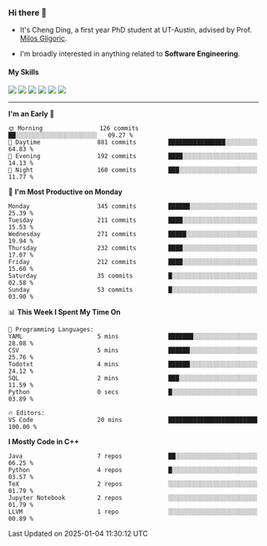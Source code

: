 ### Hi there 👋

* It's Cheng Ding, a first year PhD student at UT-Austin, advised by Prof. [Milos Gligoric](https://users.ece.utexas.edu/~gligoric/).

* I'm broadly interested in anything related to **Software Engineering**.

#### My Skills

![](https://img.shields.io/badge/C++-65318e?logo=cplusplus&logoColor=fff)
![](https://img.shields.io/badge/Python-3e74a2?logo=python&logoColor=fff)
![](https://img.shields.io/badge/C-5654a2?logo=c&logoColor=fff)
![](https://img.shields.io/badge/Go-00aaff?logo=go&logoColor=fff)
![](https://img.shields.io/badge/Docker-0088ff?logo=docker&logoColor=fff)
![](https://img.shields.io/badge/Apache-D22128?logo=apache&logoColor=fff)

---
<!--START_SECTION:waka-->
**I'm an Early 🐤** 

```text
🌞 Morning                126 commits         ██░░░░░░░░░░░░░░░░░░░░░░░   09.27 % 
🌆 Daytime                881 commits         ████████████████░░░░░░░░░   64.83 % 
🌃 Evening                192 commits         ████░░░░░░░░░░░░░░░░░░░░░   14.13 % 
🌙 Night                  160 commits         ███░░░░░░░░░░░░░░░░░░░░░░   11.77 % 
```
📅 **I'm Most Productive on Monday** 

```text
Monday                   345 commits         ██████░░░░░░░░░░░░░░░░░░░   25.39 % 
Tuesday                  211 commits         ████░░░░░░░░░░░░░░░░░░░░░   15.53 % 
Wednesday                271 commits         █████░░░░░░░░░░░░░░░░░░░░   19.94 % 
Thursday                 232 commits         ████░░░░░░░░░░░░░░░░░░░░░   17.07 % 
Friday                   212 commits         ████░░░░░░░░░░░░░░░░░░░░░   15.60 % 
Saturday                 35 commits          █░░░░░░░░░░░░░░░░░░░░░░░░   02.58 % 
Sunday                   53 commits          █░░░░░░░░░░░░░░░░░░░░░░░░   03.90 % 
```


📊 **This Week I Spent My Time On** 

```text
💬 Programming Languages: 
YAML                     5 mins              ███████░░░░░░░░░░░░░░░░░░   28.08 % 
CSV                      5 mins              ██████░░░░░░░░░░░░░░░░░░░   25.76 % 
Todotxt                  4 mins              ██████░░░░░░░░░░░░░░░░░░░   24.12 % 
SQL                      2 mins              ███░░░░░░░░░░░░░░░░░░░░░░   11.59 % 
Python                   0 secs              █░░░░░░░░░░░░░░░░░░░░░░░░   03.89 % 

🔥 Editors: 
VS Code                  20 mins             █████████████████████████   100.00 % 
```

**I Mostly Code in C++** 

```text
Java                     7 repos             ██░░░░░░░░░░░░░░░░░░░░░░░   06.25 % 
Python                   4 repos             █░░░░░░░░░░░░░░░░░░░░░░░░   03.57 % 
TeX                      2 repos             ░░░░░░░░░░░░░░░░░░░░░░░░░   01.79 % 
Jupyter Notebook         2 repos             ░░░░░░░░░░░░░░░░░░░░░░░░░   01.79 % 
LLVM                     1 repo              ░░░░░░░░░░░░░░░░░░░░░░░░░   00.89 % 
```




 Last Updated on 2025-01-04 11:30:12 UTC
<!--END_SECTION:waka-->

